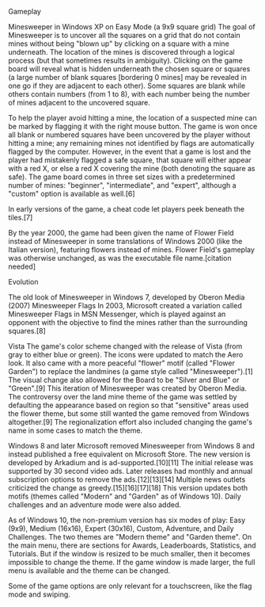Gameplay

Minesweeper in Windows XP on Easy Mode (a 9x9 square grid)
The goal of Minesweeper is to uncover all the squares on a grid that do not contain mines without being "blown up" by clicking on a square with a mine underneath. The location of the mines is discovered through a logical process (but that sometimes results in ambiguity). Clicking on the game board will reveal what is hidden underneath the chosen square or squares (a large number of blank squares [bordering 0 mines] may be revealed in one go if they are adjacent to each other). Some squares are blank while others contain numbers (from 1 to 8), with each number being the number of mines adjacent to the uncovered square.

To help the player avoid hitting a mine, the location of a suspected mine can be marked by flagging it with the right mouse button. The game is won once all blank or numbered squares have been uncovered by the player without hitting a mine; any remaining mines not identified by flags are automatically flagged by the computer. However, in the event that a game is lost and the player had mistakenly flagged a safe square, that square will either appear with a red X, or else a red X covering the mine (both denoting the square as safe). The game board comes in three set sizes with a predetermined number of mines: "beginner", "intermediate", and "expert", although a "custom" option is available as well.[6]

In early versions of the game, a cheat code let players peek beneath the tiles.[7]

By the year 2000, the game had been given the name of Flower Field instead of Minesweeper in some translations of Windows 2000 (like the Italian version), featuring flowers instead of mines. Flower Field's gameplay was otherwise unchanged, as was the executable file name.[citation needed]

Evolution

The old look of Minesweeper in Windows 7, developed by Oberon Media (2007)
Minesweeper Flags
In 2003, Microsoft created a variation called Minesweeper Flags in MSN Messenger, which is played against an opponent with the objective to find the mines rather than the surrounding squares.[8]

Vista
The game's color scheme changed with the release of Vista (from gray to either blue or green). The icons were updated to match the Aero look. It also came with a more peaceful "flower" motif (called "Flower Garden") to replace the landmines (a game style called "Minesweeper").[1] The visual change also allowed for the Board to be "Silver and Blue" or "Green".[9] This iteration of Minesweeper was created by Oberon Media. The controversy over the land mine theme of the game was settled by defaulting the appearance based on region so that "sensitive" areas used the flower theme, but some still wanted the game removed from Windows altogether.[9] The regionalization effort also included changing the game's name in some cases to match the theme.

Windows 8 and later
Microsoft removed Minesweeper from Windows 8 and instead published a free equivalent on Microsoft Store. The new version is developed by Arkadium and is ad-supported.[10][11] The initial release was supported by 30 second video ads. Later releases had monthly and annual subscription options to remove the ads.[12][13][14] Multiple news outlets criticized the change as greedy.[15][16][17][18] This version updates both motifs (themes called "Modern" and "Garden" as of Windows 10). Daily challenges and an adventure mode were also added.

As of Windows 10, the non-premium version has six modes of play: Easy (9x9), Medium (16x16), Expert (30x16), Custom, Adventure, and Daily Challenges. The two themes are "Modern theme" and "Garden theme". On the main menu, there are sections for Awards, Leaderboards, Statistics, and Tutorials. But if the window is resized to be much smaller, then it becomes impossible to change the theme. If the game window is made larger, the full menu is available and the theme can be changed.

Some of the game options are only relevant for a touchscreen, like the flag mode and swiping.
